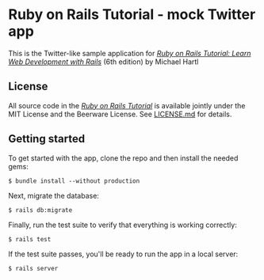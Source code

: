 # Ruby on Rails Tutorial - mock Twitter app

This is the Twitter-like sample application for [*Ruby on Rails Tutorial: Learn Web Development with Rails*](https://www.railstutorial.org/)
(6th edition) by Michael Hartl

## License

All source code in the [*Ruby on Rails Tutorial*](https://www.railstutorial.org/) is available jointly under the MIT License and the Beerware License. See [LICENSE.md](LICENSE.md) for details.

## Getting started

To get started with the app, clone the repo and then install the needed gems:

```
$ bundle install --without production
```

Next, migrate the database:

```
$ rails db:migrate
```

Finally, run the test suite to verify that everything is working correctly:

```
$ rails test
```

If the test suite passes, you'll be ready to run the app in a local server:

```
$ rails server
```